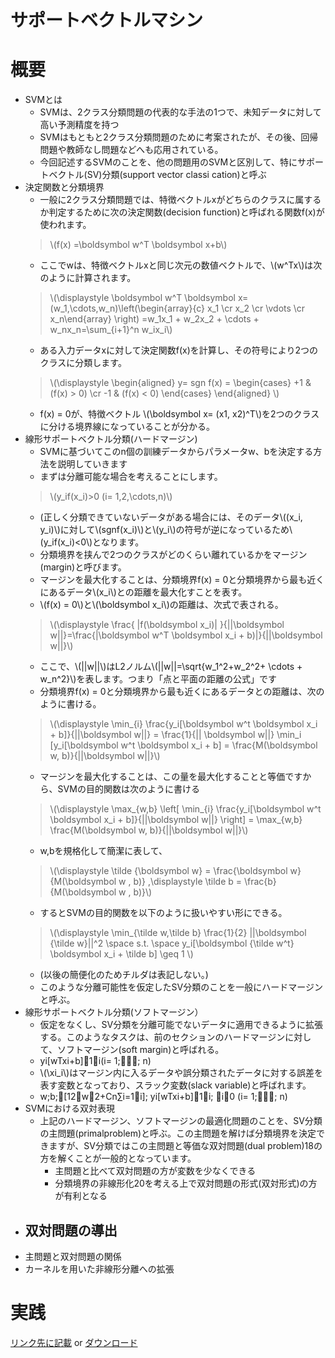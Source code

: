 <script type="text/x-mathjax-config">MathJax.Hub.Config({tex2jax:{inlineMath:[['\$','\$'],['\\(','\\)']],processEscapes:true},CommonHTML: {matchFontHeight:false}});</script>
<script type="text/javascript" async src="https://cdnjs.cloudflare.com/ajax/libs/mathjax/2.7.1/MathJax.js?config=TeX-MML-AM_CHTML"></script>
サポートベクトルマシン
============
# 概要

- SVMとは
  - SVMは、2クラス分類問題の代表的な手法の1つで、未知データに対して高い予測精度を持つ
  - SVMはもともと2クラス分類問題のために考案されたが、その後、回帰問題や教師なし問題などへも応用されている。
  - 今回記述するSVMのことを、他の問題用のSVMと区別して、特にサポートベクトル(SV)分類(support vector classi cation)と呼ぶ
- 決定関数と分類境界
  - 一般に2クラス分類問題では、特徴ベクトルxがどちらのクラスに属するか判定するために次の決定関数(decision function)と呼ばれる関数f(x)が使われます。
  > \\\(f(x) =\boldsymbol w^T \boldsymbol x+b\\\)
  - ここでwは、特徴ベクトルxと同じ次元の数値ベクトルで、\\\(w^Tx\\\)は次のように計算されます。
  > \\\(\displaystyle \boldsymbol w^T \boldsymbol x=(w_1,\cdots,w_n)\left(\begin{array}{c} x_1 \cr x_2 \cr \vdots \cr x_n\end{array}
\right)
=w_1x_1 + w_2x_2 + \cdots + w_nx_n=\sum_{i+1}^n w_ix_i\\\)
  - ある入力データxに対して決定関数f(x)を計算し、その符号により2つのクラスに分類します。
  > \\\(\displaystyle
\begin{aligned} 
y= sgn f(x) =
    \begin{cases}
        +1 & (f(x) > 0) \cr
        -1 & (f(x) < 0) 
    \end{cases}
\end{aligned} \\\)
  - f(x) = 0が、特徴ベクトル \\\(\boldsymbol x= (x1, x2)^T\\\)を2つのクラスに分ける境界線になっていることが分かる。
- 線形サポートベクトル分類(ハードマージン)
  - SVMに基づいてこのn個の訓練データからパラメータw、bを決定する方法を説明していきます
  - まずは分離可能な場合を考えることにします。
  > \\\(y_if(x_i)>0  (i= 1,2,\cdots,n)\\\)
  - (正しく分類できていないデータがある場合には、そのデータ\\\((x_i, y_i)\\\)に対して\\\(sgnf(x_i)\\\)と\\\(y_i\\\)の符号が逆になっているため\\\(y_if(x_i)<0\\\)となります。
  - 分類境界を挟んで2つのクラスがどのくらい離れているかをマージン(margin)と呼びます。
  - マージンを最大化することは、分類境界f(x) = 0と分類境界から最も近くにあるデータ\\\(x_i\\\)との距離を最大化すことを表す。
  - \\\(f(x) = 0\\\)と\\\(\boldsymbol x_i\\\)の距離は、次式で表される。
  > \\\(\displaystyle \frac{ |f(\boldsymbol x_i)| }{||\boldsymbol w||}=\frac{|\boldsymbol  w^T \boldsymbol x_i + b)|}{||\boldsymbol w||}\\\)
  - ここで、\\\(||w||\\\)はL2ノルム\\\(||w||=\sqrt{w_1^2+w_2^2+ \cdots + w_n^2}\\\)を表します。つまり「点と平面の距離の公式」です
  - 分類境界f(x) = 0と分類境界から最も近くにあるデータとの距離は、次のように書ける。
  > \\\(\displaystyle \min_{i} \frac{y_i[\boldsymbol w^t \boldsymbol x_i + b]}{||\boldsymbol w||} = \frac{1}{|| \boldsymbol w||} \min_i [y_i[\boldsymbol w^t \boldsymbol x_i + b] = \frac{M(\boldsymbol w, b)}{||\boldsymbol w||}\\\)
  - マージンを最大化することは、この量を最大化することと等価ですから、SVMの目的関数は次のように書ける
  > \\\(\displaystyle \max_{w,b} \left[ \min_{i} \frac{y_i[\boldsymbol w^t \boldsymbol x_i + b]}{||\boldsymbol w||} \right] = \max_{w,b} \frac{M(\boldsymbol w, b)}{||\boldsymbol w||}\\\)
  - w,bを規格化して簡潔に表して、
  > \\\(\displaystyle \tilde {\boldsymbol w} = \frac{\boldsymbol w}{M(\boldsymbol w , b)} ,\displaystyle \tilde b = \frac{b}{M(\boldsymbol w , b)}\\\)
  - するとSVMの目的関数を以下のように扱いやすい形にできる。
  > \\\(\displaystyle \min_{\tilde w,\tilde b} \frac{1}{2} ||\boldsymbol {\tilde w}||^2 \space s.t. \space y_i[\boldsymbol {\tilde w^t} \boldsymbol x_i + \tilde b] \geq 1 \\\) 
  - (以後の簡便化のためチルダは表記しない。)
  - このような分離可能性を仮定したSV分類のことを一般にハードマージンと呼ぶ。
- 線形サポートベクトル分類(ソフトマージン）
  - 仮定をなくし、SV分類を分離可能でないデータに適用できるように拡張する。このようなタスクは、前のセクションのハードマージンに対して、ソフトマージン(soft margin)と呼ばれる。
  - yi[wTxi+b]1i(i= 1;; n)
  - \\\(\xi_i\\\)はマージン内に入るデータや誤分類されたデータに対する誤差を表す変数となっており、スラック変数(slack variable)と呼ばれます。
  - w;b;[12∥w∥2+Cn∑i=1i];   yi[wTxi+b]1i;   i0  (i= 1;; n)
- SVMにおける双対表現
  - 上記のハードマージン、ソフトマージンの最適化問題のことを、SV分類の主問題(primalproblem)と呼ぶ。この主問題を解けば分類境界を決定できますが、SV分類ではこの主問題と等価な双対問題(dual problem)18の方を解くことが一般的となっています。
    - 主問題と比べて双対問題の方が変数を少なくできる
    - 分類境界の非線形化20を考える上で双対問題の形式(双対形式)の方が有利となる
- 双対問題の導出
  - 
- 主問題と双対問題の関係
- カーネルを用いた非線形分離への拡張




# 実践
[リンク先に記載](https://github.com/MatSoich/RabbitChallenge/blob/master/機械学習/codes/7.サポートベクトルマシン.ipynb)
or
[ダウンロード](codes/7.サポートベクトルマシン.ipynb)